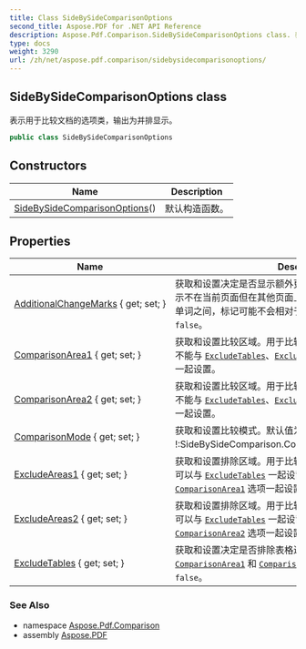 ```yaml
---
title: Class SideBySideComparisonOptions
second_title: Aspose.PDF for .NET API Reference
description: Aspose.Pdf.Comparison.SideBySideComparisonOptions class. 表示用于比较文档的选项类，输出为并排显示
type: docs
weight: 3290
url: /zh/net/aspose.pdf.comparison/sidebysidecomparisonoptions/
---
```

## SideBySideComparisonOptions class

表示用于比较文档的选项类，输出为并排显示。

```csharp
public class SideBySideComparisonOptions
```

## Constructors

| Name | Description |
| --- | --- |
| [SideBySideComparisonOptions](sidebysidecomparisonoptions/)() | 默认构造函数。 |

## Properties

| Name | Description |
| --- | --- |
| [AdditionalChangeMarks](../../aspose.pdf.comparison/sidebysidecomparisonoptions/additionalchangemarks/) { get; set; } | 获取和设置决定是否显示额外更改标记的属性。如果设置，则显示不在当前页面但在其他页面上存在的更改标记。如果更改位于单词之间，标记可能不会相对于空格字符精确定位。默认值为 `false`。 |
| [ComparisonArea1](../../aspose.pdf.comparison/sidebysidecomparisonoptions/comparisonarea1/) { get; set; } | 获取和设置比较区域。用于比较方法中的第一页或文档。此选项不能与 [`ExcludeTables`](./excludetables/)、[`ExcludeAreas1`](./excludeareas1/) 和 [`ExcludeAreas2`](./excludeareas2/) 选项一起设置。 |
| [ComparisonArea2](../../aspose.pdf.comparison/sidebysidecomparisonoptions/comparisonarea2/) { get; set; } | 获取和设置比较区域。用于比较方法中的第二页或文档。此选项不能与 [`ExcludeTables`](./excludetables/)、[`ExcludeAreas1`](./excludeareas1/) 和 [`ExcludeAreas2`](./excludeareas2/) 选项一起设置。 |
| [ComparisonMode](../../aspose.pdf.comparison/sidebysidecomparisonoptions/comparisonmode/) { get; set; } | 获取和设置比较模式。默认值为 !:SideBySideComparison.ComparisonMode.IgnoreSpaces。 |
| [ExcludeAreas1](../../aspose.pdf.comparison/sidebysidecomparisonoptions/excludeareas1/) { get; set; } | 获取和设置排除区域。用于比较方法中的第一页或文档。此选项可以与 [`ExcludeTables`](./excludetables/) 一起设置。此选项不能与 [`ComparisonArea1`](./comparisonarea1/) 选项一起设置。 |
| [ExcludeAreas2](../../aspose.pdf.comparison/sidebysidecomparisonoptions/excludeareas2/) { get; set; } | 获取和设置排除区域。用于比较方法中的第二页或文档。此选项可以与 [`ExcludeTables`](./excludetables/) 一起设置。此选项不能与 [`ComparisonArea2`](./comparisonarea2/) 选项一起设置。 |
| [ExcludeTables](../../aspose.pdf.comparison/sidebysidecomparisonoptions/excludetables/) { get; set; } | 获取和设置决定是否排除表格进行比较的选项。此选项不能与 [`ComparisonArea1`](./comparisonarea1/) 和 [`ComparisonArea2`](./comparisonarea2/) 一起设置。默认值为 `false`。 |

### See Also

* namespace [Aspose.Pdf.Comparison](../../aspose.pdf.comparison/)
* assembly [Aspose.PDF](../../)